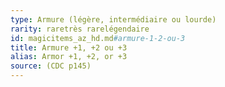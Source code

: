 ```yaml
---
type: Armure (légère, intermédiaire ou lourde)
rarity: raretrès rarelégendaire
id: magicitems_az_hd.md#armure-1-2-ou-3
title: Armure +1, +2 ou +3
alias: Armor +1, +2, or +3
source: (CDC p145)
---
```


